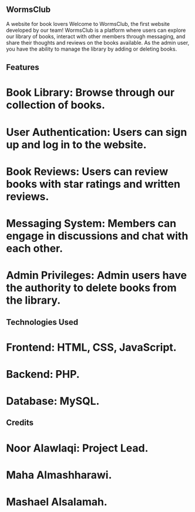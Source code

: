 ## WormsClub
A website for book lovers
Welcome to WormsClub, the first website developed by our team! WormsClub is a platform where users can explore our library of books, interact with other members through messaging, and share their thoughts and reviews on the books available. As the admin user, you have the ability to manage the library by adding or deleting books.

## Features
# Book Library: Browse through our collection of books.
# User Authentication: Users can sign up and log in to the website.
# Book Reviews: Users can review books with star ratings and written reviews.
# Messaging System: Members can engage in discussions and chat with each other.
# Admin Privileges: Admin users have the authority to delete books from the library.

## Technologies Used
# Frontend: HTML, CSS, JavaScript.
# Backend: PHP.
# Database: MySQL.

## Credits
  # Noor Alawlaqi: Project Lead.
  # Maha Almashharawi.
  # Mashael Alsalamah.
